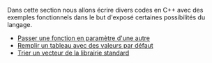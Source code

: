 Dans cette section nous allons écrire divers codes en C++ avec des exemples fonctionnels dans le but d'exposé certaines possibilités du langage.

+ [Passer une fonction en paramètre d'une autre](/statement.md)
+ [Remplir un tableau avec des valeurs par défaut](/fill.md)
+ [Trier un vecteur de la librairie standard](/sort.md)

